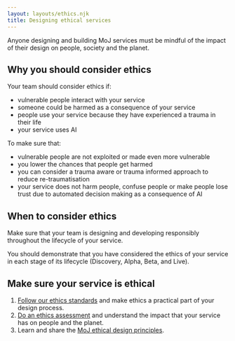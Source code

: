 ```yaml
---
layout: layouts/ethics.njk
title: Designing ethical services
---
```


Anyone designing and building MoJ services must be mindful of the impact of their design on people, society and the planet.

## Why you should consider ethics

Your team should consider ethics if:

- vulnerable people interact with your service
- someone could be harmed as a consequence of your service
- people use your service because they have experienced a trauma in their life
- your service uses AI

To make sure that:

- vulnerable people are not exploited or made even more vulnerable
- you lower the chances that people get harmed
- you can consider a trauma aware or trauma informed approach to reduce re-traumatisation
- your service does not harm people, confuse people or make people lose trust due to automated decision making as a consequence of AI

## When to consider ethics

Make sure that your team is designing and developing responsibly throughout the lifecycle of your service.

You should demonstrate that you have considered the ethics of your service in each stage of its lifecycle (Discovery, Alpha, Beta, and Live).

## Make sure your service is ethical

1. [Follow our ethics standards](https://design-patterns.service.justice.gov.uk/ethics/standards/) and make ethics a practical part of your design process.
2. [Do an ethics assessment](https://design-patterns.service.justice.gov.uk/ethics/assessment/) and understand the impact that your service has on people and the planet.
3. Learn and share the [MoJ ethical design principles](https://design-patterns.service.justice.gov.uk/ethics/principles/).

